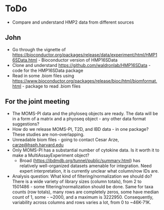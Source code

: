 # ToDo

- Compare and understand HMP2 data from different sources

## John

- Go through the vignette of https://bioconductor.org/packages/release/data/experiment/html/HMP16SData.html - Bioconductor version of HMP16SData
- Clone and understand https://github.com/waldronlab/HMP16SData - code for the HMP16SData package
- Read in some .biom files using https://www.bioconductor.org/packages/release/bioc/html/biomformat.html - package to read .biom files

## For the joint meeting

- The MOMS-PI data and the phyloseq objects are ready. The data will be in a form of a matrix and a phyoseq object - any other data format suggestions?
- How do we release MOMS-PI, T2D, and IBD data - in one package? These studies are non-overlapping.
- Unreadable biom files - going to contact Cesar Arze, carze@hsph.harvard.edu
- Only MOMS-PI has a substantial number of cytokine data. Is it worth it to make a MultiAssayExperiment object? 
    - Broad (https://ibdmdb.org/tunnel/public/summary.html) has relatively well-organized datasets amenable for integration. Need expert interpretation, it is currently unclear what column/row IDs are.
- Analysis question: What kind of filtering/normalization we should do? There is a wide variety of library sizes (column totals), from 2 to 1501486 - some filtering/normalization should be done. Same for taxa counts (row totals), many rows are completely zeros, some have median count of 1, some - ~2000, and a maximum is 3222950. Consequently, variability across columns and rows varies a lot, from 0 to ~46K-71K. 